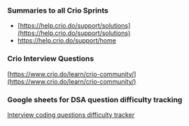 ### Summaries to all Crio Sprints
- [https://help.crio.do/support/solutions](https://help.crio.do/support/solutions)
- https://help.crio.do/support/home

### Crio Interview Questions
[https://www.crio.do/learn/crio-community/](https://www.crio.do/learn/crio-community/)

### Google sheets for DSA question difficulty tracking
[Interview coding questions difficulty tracker](https://docs.google.com/spreadsheets/d/152PrUaqRzC7gAoCzT1hNf1n2DQZZCWifN-bPuTnquOk/edit?usp=sharing)
